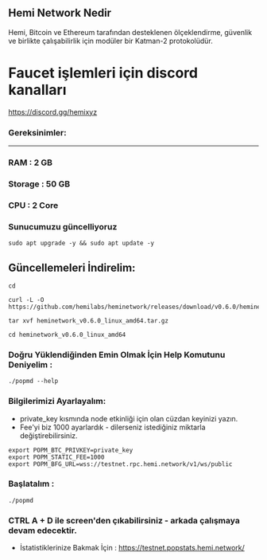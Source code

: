 ## Hemi Network Nedir
Hemi, Bitcoin ve Ethereum tarafından desteklenen ölçeklendirme, güvenlik ve birlikte çalışabilirlik için modüler bir Katman-2 protokolüdür. 

# Faucet işlemleri için discord kanalları
https://discord.gg/hemixyz

### Gereksinimler:
-------------------
### RAM : 2 GB
### Storage : 50 GB
### CPU : 2 Core
### Sunucumuzu güncelliyoruz
```
sudo apt upgrade -y && sudo apt update -y
```
## Güncellemeleri İndirelim: 
```
cd
```
```
curl -L -O https://github.com/hemilabs/heminetwork/releases/download/v0.6.0/heminetwork_v0.6.0_linux_amd64.tar.gz
```
```
tar xvf heminetwork_v0.6.0_linux_amd64.tar.gz
```
```
cd heminetwork_v0.6.0_linux_amd64
```
### Doğru Yüklendiğinden Emin Olmak İçin Help Komutunu Deniyelim :
```
./popmd --help
```
### Bilgilerimizi Ayarlayalım:
* private_key kısmında node etkinliği için olan cüzdan keyinizi yazın.
* Fee'yi biz 1000 ayarlardık - dilerseniz istediğiniz miktarla değiştirebilirsiniz.
```
export POPM_BTC_PRIVKEY=private_key
export POPM_STATIC_FEE=1000
export POPM_BFG_URL=wss://testnet.rpc.hemi.network/v1/ws/public
```
### Başlatalım :
```
./popmd
```
### CTRL A + D ile screen'den çıkabilirsiniz - arkada çalışmaya devam edecektir.
* İstatistiklerinize Bakmak İçin : https://testnet.popstats.hemi.network/

